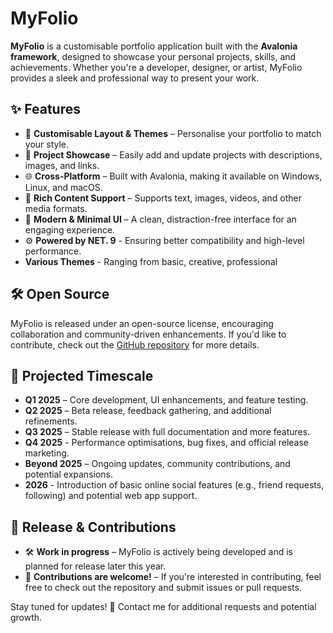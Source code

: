 # **MyFolio**  

**MyFolio** is a customisable portfolio application built with the **Avalonia framework**, designed to showcase your personal projects, skills, and achievements. Whether you're a developer, designer, or artist, MyFolio provides a sleek and professional way to present your work.  

## ✨ Features  
- 🎨 **Customisable Layout & Themes** – Personalise your portfolio to match your style.  
- 📂 **Project Showcase** – Easily add and update projects with descriptions, images, and links.  
- 🌐 **Cross-Platform** – Built with Avalonia, making it available on Windows, Linux, and macOS.  
- 📝 **Rich Content Support** – Supports text, images, videos, and other media formats.  
- 🚀 **Modern & Minimal UI** – A clean, distraction-free interface for an engaging experience.
- ⚙️ **Powered by NET. 9** - Ensuring better compatibility and high-level performance.
- **Various Themes** - Ranging from basic, creative, professional

## 🛠️ Open Source  
MyFolio is released under an open-source license, encouraging collaboration and community-driven enhancements. If you'd like to contribute, check out the [GitHub repository](#) for more details.  

## 📅 Projected Timescale  
- **Q1 2025** – Core development, UI enhancements, and feature testing.  
- **Q2 2025** – Beta release, feedback gathering, and additional refinements.  
- **Q3 2025** – Stable release with full documentation and more features.  
- **Q4 2025** - Performance optimisations, bug fixes, and official release marketing.
- **Beyond 2025** – Ongoing updates, community contributions, and potential expansions.
- **2026** -  Introduction of basic online social features (e.g., friend requests, following) and potential web app support.

## 📅 Release & Contributions  
- 🛠 **Work in progress** – MyFolio is actively being developed and is planned for release later this year.  
- 🤝 **Contributions are welcome!** – If you're interested in contributing, feel free to check out the repository and submit issues or pull requests.  

Stay tuned for updates! 🚀
Contact me for additional requests and potential growth. 
